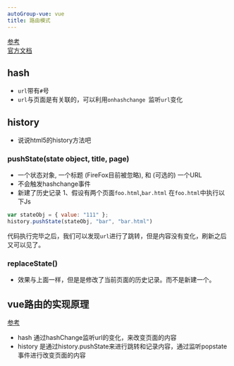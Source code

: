 ```yaml
---
autoGroup-vue: vue  
title: 路由模式
---  
```


<Meta/>  


[参考](https://juejin.im/post/5ceedf8ff265da1b80202841)  
[官方文档](https://router.vuejs.org/zh/guide/essentials/history-mode.html)  

## hash
* `url`带有`#`号
* `url`与页面是有关联的，可以利用`onhashchange `监听`url`变化

## history
* 说说html5的history方法吧

### pushState(state object, title, page)  
* 一个状态对象, 一个标题 (FireFox目前被忽略), 和 (可选的) 一个URL
* 不会触发hashchange事件
* 新建了历史记录
1、假设有两个页面`foo.html`,`bar.html`
在`foo.html`中执行以下Js
```js
var stateObj = { value: "111" };
history.pushState(stateObj, "bar", "bar.html")
```  
代码执行完毕之后，我们可以发现`url`进行了跳转，但是内容没有变化，刷新之后又可以见了。  

### replaceState()
* 效果与上面一样，但是是修改了当前页面的历史记录。而不是新建一个。


## vue路由的实现原理
[参考](https://juejin.im/post/5c52da9ee51d45221f242804)
* hash 通过hashChange监听url的变化，来改变页面的内容
* history 是通过history.pushState来进行跳转和记录内容，通过监听popstate事件进行改变页面的内容
